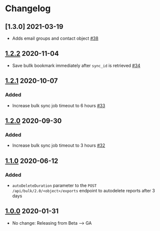 # Changelog
## [1.3.0] 2021-03-19
- Adds email groups and contact object [#38](https://github.com/singer-io/tap-eloqua/pull/38)

## [1.2.2] 2020-11-04
- Save bullk bookmark immediately after `sync_id` is retrieved [#34](https://github.com/singer-io/tap-eloqua/pull/34)

## [1.2.1] 2020-10-07
### Added
- Increase bulk sync job timeout to 6 hours [#33](https://github.com/singer-io/tap-eloqua/pull/33)

## [1.2.0] 2020-09-30
### Added
- Increase bulk sync job timeout to 3 hours [#32](https://github.com/singer-io/tap-eloqua/pull/32)

## [1.1.0] 2020-06-12
### Added
- `autoDeleteDuration` parameter to the `POST /api/bulk/2.0/<object>/exports` endpoint to
  autodelete reports after 3 days

## [1.0.0] 2020-01-31
- No change: Releasing from Beta --> GA


[1.2.2]: https://github.com/singer-io/tap-eloqua/compare/v1.2.1...v1.2.2
[1.2.1]: https://github.com/singer-io/tap-eloqua/compare/v1.2.0...v1.2.1
[1.2.0]: https://github.com/singer-io/tap-eloqua/compare/v1.1.0...v1.2.0
[1.1.0]: https://github.com/singer-io/tap-eloqua/compare/v1.0.0...v1.1.0
[1.0.0]: https://github.com/singer-io/tap-eloqua/compare/v0.6.6...v1.0.0
